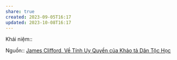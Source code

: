 ```yaml
---
share: true
created: 2023-09-05T16:17
updated: 2023-10-08T16:17
---
```

Khái niệm:: 

Nguồn:: [James Clifford, Về Tính Uy Quyền của Khảo tả Dân Tộc Học](../%CE%9E%20Ngu%E1%BB%93n/James%20Clifford,%20V%E1%BB%81%20T%C3%ADnh%20Uy%20Quy%E1%BB%81n%20c%E1%BB%A7a%20Kh%E1%BA%A3o%20t%E1%BA%A3%20D%C3%A2n%20T%E1%BB%99c%20H%E1%BB%8Dc.md)
